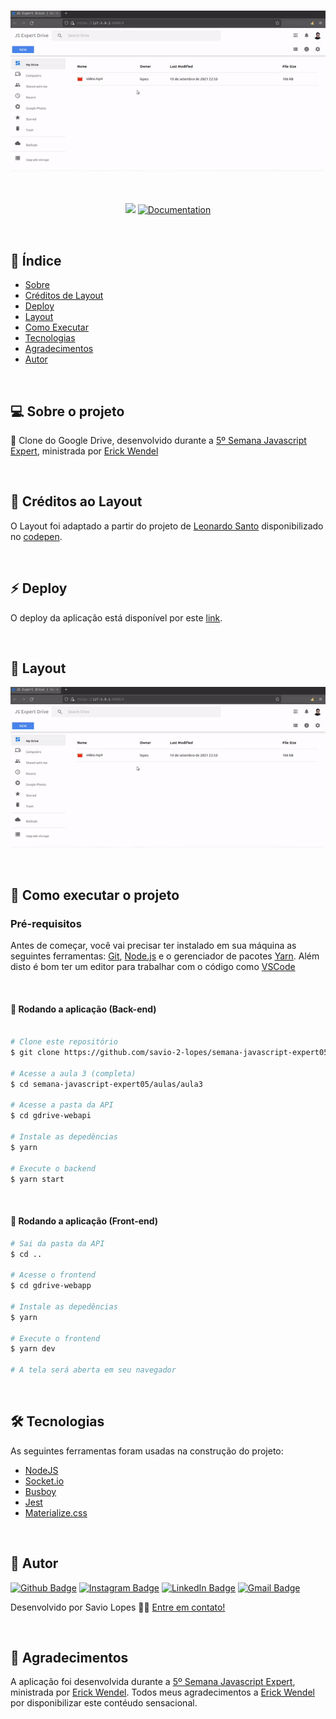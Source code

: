 <h3 align="center">
  <img alt="jsDrive" title="#jsDrive" src="./assets/01.gif" width="800px">
</h3>

<br>

<p align="center">
   <img src="https://img.shields.io/badge/version-1.0-blue.svg" />
  
  <a href="https://github.com/savio-2-lopes">
    <img alt="Documentation" src="https://img.shields.io/badge/documentation-yes-yellow.svg" target="_blank" />
  </a>
</p>

<br> 

## :pushpin: Índice

- [Sobre](#sobre-o-projeto)
- [Créditos de Layout](#creditos)
- [Deploy](#deploy)
- [Layout](#layout)
- [Como Executar](#executar)
- [Tecnologias](#tecnologias)
- [Agradecimentos](#agradecimentos)
- [Autor](#autor)

<br>

<a id="sobre-o-projeto"></a>

## 💻 Sobre o projeto

🚀 Clone do Google Drive, desenvolvido durante a [5º Semana Javascript Expert](https://javascriptexpert.com.br), ministrada por [Erick Wendel](https://github.com/ErickWendel)

<br>

<a id="creditos"></a>

## :memo: Créditos ao Layout 

O Layout foi adaptado a partir do projeto de [Leonardo Santo](https://github.com/leoespsanto) disponibilizado no [codepen](https://codepen.io/leoespsanto/pen/KZMMKG). 

<br>

<a id="deploy"></a>

## :zap: Deploy 

O deploy da aplicação está disponível por este [link](https://gdrive-webapp-ew.herokuapp.com). 

<br>

<a id="layout"></a>

## 🎨 Layout

<p align="center"> 
  <img alt="jsDrive" title="#jsDrive" src="./assets/01.gif"  width="800px">
</p>
 
<br>

<a id="executar"></a>

## 🚀 Como executar o projeto

### Pré-requisitos

Antes de começar, você vai precisar ter instalado em sua máquina as seguintes ferramentas:
[Git](https://git-scm.com), [Node.js](https://nodejs.org/en/) e o gerenciador de pacotes [Yarn](https://yarnpkg.com).
Além disto é bom ter um editor para trabalhar com o código como [VSCode](https://code.visualstudio.com/)

<br>

#### 🧭 Rodando a aplicação (Back-end)

```bash

# Clone este repositório
$ git clone https://github.com/savio-2-lopes/semana-javascript-expert05.git

# Acesse a aula 3 (completa)
$ cd semana-javascript-expert05/aulas/aula3

# Acesse a pasta da API
$ cd gdrive-webapi 

# Instale as depedências
$ yarn

# Execute o backend
$ yarn start
```

<br>

#### 🧭 Rodando a aplicação (Front-end)

```bash
# Sai da pasta da API
$ cd ..

# Acesse o frontend
$ cd gdrive-webapp  

# Instale as depedências
$ yarn

# Execute o frontend
$ yarn dev

# A tela será aberta em seu navegador

```

<br>

<a id="tecnologias"></a>

## 🛠 Tecnologias

As seguintes ferramentas foram usadas na construção do projeto:

- [NodeJS](https://nodejs.org/en/)
- [Socket.io](https://socket.io/)
- [Busboy](https://github.com/mscdex/busboy)
- [Jest](https://jestjs.io/pt-BR/)
- [Materialize.css](https://materializecss.com/)

<br>

<a id="autor"></a>

## 🦸 Autor

[![Github Badge](https://img.shields.io/badge/-Github-373737?style=flat&logo=Github&logoColor=white)](https://github.com/savio-2-lopes) 
[![Instagram Badge](https://img.shields.io/badge/-Instagram-8a3ab9?style=flat&logo=instagram&logoColor=white)](https://www.instagram.com/savioaugulopes/) 
[![LinkedIn Badge](https://img.shields.io/badge/-LinkedIn-blue?style=flat&logo=linkedin&logoColor=white)](https://www.linkedin.com/in/savio-lopes/) 
[![Gmail Badge](https://img.shields.io/badge/-Gmail-c14438?style=flat&logo=gmail&logoColor=white)](mailto:savio.dev.lopes@gmail.com) 

Desenvolvido por Savio Lopes 👋🏽 [Entre em contato!](https://www.linkedin.com/in/savio-lopes/)

<br>

## 💜 Agradecimentos

A aplicação foi desenvolvida durante a [5º Semana Javascript Expert](https://javascriptexpert.com.br), ministrada por [Erick Wendel](https://github.com/ErickWendel). Todos meus agradecimentos a [Erick Wendel](https://github.com/ErickWendel) por disponibilizar este contéudo sensacional.
